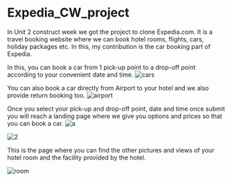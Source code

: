 # Expedia_CW_project

In Unit 2 construct week we got the project to clone Expedia.com. It is a travel booking website where we can book hotel rooms, flights, cars, holiday packages etc.
In this, my contribution is the car booking part of Expedia.

In this, you can book a car from 1 pick-up point to a drop-off point according to your convenient date and time.
![cars](https://user-images.githubusercontent.com/99031812/155835029-8cc0ee32-5352-4710-8fc1-b0077762a03c.PNG)

You can also book a car directly from Airport to your hotel and we also provide return booking too.
![airport](https://user-images.githubusercontent.com/99031812/155835108-a0f1027c-d972-43d2-b146-1dfdb0ee6077.PNG)

Once you select your pick-up and drop-off point, date and time once submit you will reach a landing page where we give you options and prices so that you can book a car.
![a](https://user-images.githubusercontent.com/99031812/155835440-d660bfdd-c4fb-42bb-b642-3d3a347cbccd.PNG)

![2](https://user-images.githubusercontent.com/99031812/155835224-14fedfa9-0c40-4ffa-8be4-b33cc84f710b.PNG)

This is the page where you can find the other pictures and views of your hotel room and the facility provided by the hotel.

![room](https://user-images.githubusercontent.com/99031812/155835370-12987c5d-b4e6-4d5c-b3ff-e89658631c51.PNG)




